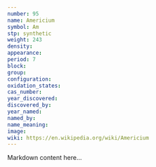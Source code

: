 ```yaml
---
number: 95
name: Americium
symbol: Am
stp: synthetic
weight: 243
density:
appearance:
period: 7
block:
group:
configuration:
oxidation_states:
cas_number:
year_discovered:
discovered_by:
year_named:
named_by:
name_meaning:
image:
wiki: https://en.wikipedia.org/wiki/Americium
---
```


Markdown content here...
